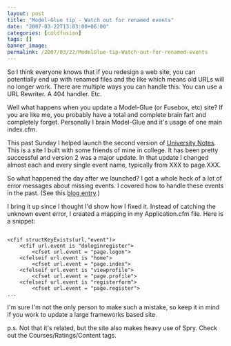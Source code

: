 ```yaml
---
layout: post
title: "Model-Glue tip - Watch out for renamed events"
date: "2007-03-22T13:03:00+06:00"
categories: [coldfusion]
tags: []
banner_image: 
permalink: /2007/03/22/ModelGlue-tip-Watch-out-for-renamed-events
---
```


So I think everyone knows that if you redesign a web site, you can potentially end up with renamed files and the like which means old URLs will no longer work. There are multiple ways you can handle this. You can use a URL Rewriter. A 404 handler. Etc.

Well what happens when you update a Model-Glue (or Fusebox, etc) site? If you are like me, you probably have a total and complete brain fart and completely forget. Personally I brain Model-Glue and it's usage of one main index.cfm. 

This past Sunday I helped launch the second version of <a href="http://www.universitynotes.net">University Notes</a>. This is a site I built with some friends of mine in college. It has been pretty successful and version 2 was a major update. In that update I changed almost each and every single event name, typically from XXX to page.XXX. 

So what happened the day after we launched? I got a whole heck of a lot of error messages about missing events. I covered how to handle these events in the past. (See this <a href="http://ray.camdenfamily.com/index.cfm/2006/11/5/Handling-unknown-events-in-ModelGlue">blog entry</a>.) 

I bring it up since I thought I'd show how I fixed it. Instead of catching the unknown event error, I created a mapping in my Application.cfm file. Here is a snippet:

<code>
&lt;cfif structKeyExists(url,"event")&gt;
	&lt;cfif url.event is "dologinregister"&gt;
		&lt;cfset url.event = "page.logon"&gt;
	&lt;cfelseif url.event is "home"&gt;
		&lt;cfset url.event = "page.index"&gt;
	&lt;cfelseif url.event is "viewprofile"&gt;
		&lt;cfset url.event = "page.profile"&gt;
	&lt;cfelseif url.event is "registerform"&gt;
		&lt;cfset url.event = "page.register"&gt;		
...
</code>

I'm sure I'm not the only person to make such a mistake, so keep it in mind if you work to update a large frameworks based site. 

p.s. Not that it's related, but the site also makes heavy use of Spry. Check out the Courses/Ratings/Content tags.